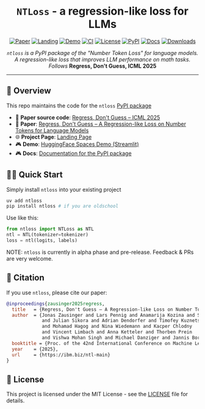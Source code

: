 <div align="center">


# `NTLoss` - a regression-like loss for LLMs


[![Paper](https://img.shields.io/badge/Paper-ICML-darkgreen.svg)](https://ibm.biz/ntl-paper)
[![Landing](https://img.shields.io/badge/Landing-Page-blue.svg)](https://ibm.biz/ntl-main)
[![Demo](https://img.shields.io/badge/🤗-Demo-yellow.svg)](https://ibm.biz/ntl-demo)
[![CI](https://github.com/AI4SD/number-token-loss/actions/workflows/ci.yaml/badge.svg)](https://github.com/AI4SD/number-token-loss/actions/workflows/ci.yaml)
[![License](https://img.shields.io/badge/License-MIT-green.svg)](LICENSE)
[![PyPI](https://img.shields.io/pypi/v/ntloss?label=pypi&color=brightgreen)](https://pypi.org/project/ntloss/)
[![Docs](https://github.com/AI4SD/number-token-loss/actions/workflows/docs.yaml/badge.svg)](https://ibm.biz/ntl-docs)
[![Downloads](https://static.pepy.tech/badge/ntloss)](https://pepy.tech/project/ntloss)

*`ntloss` is a PyPI package of the "Number Token Loss" for language models. A regression-like loss that improves LLM performance on math tasks. Follows* **Regress, Don't Guess, ICML 2025**


</div>

---

## 📖 Overview
This repo maintains the code for the `ntloss` [PyPI package](https://pypi.org/project/ntloss/)

- 📄 **Paper source code**: [Regress, Don't Guess – ICML 2025](https://ibm.biz/ntl-code)
- 📄 **Paper**: [Regress, Don't Guess – A Regression-like Loss on Number Tokens for Language Models](https://ibm.biz/ntl-paper)
- 🌐 **Project Page**: [Landing Page](https://ibm.biz/ntl-main)
- 🎮 **Demo**: [HuggingFace Spaces Demo (Streamlit)](https://ibm.biz/ntl-demo)
- 🎮 **Docs**: [Documentation for the PyPI package](https://ibm.biz/ntl-docs)


## 🏃‍♂️ Quick Start


Simply install `ntloss` into your existing project
```sh
uv add ntloss
pip install ntloss # if you are oldschool
```

Use like this:
```py
from ntloss import NTLoss as NTL
ntl = NTL(tokenizer=tokenizer)
loss = ntl(logits, labels)
```

NOTE: `ntloss` is currently in alpha phase and pre-release. Feedback & PRs are very welcome.


## 📝 Citation

If you use `ntloss`, please cite our paper:

```bibtex
@inproceedings{zausinger2025regress,
  title   = {Regress, Don't Guess – A Regression-like Loss on Number Tokens for Language Models},
  author  = {Jonas Zausinger and Lars Pennig and Anamarija Kozina and Sean Sdahl
             and Julian Sikora and Adrian Dendorfer and Timofey Kuznetsov
             and Mohamad Hagog and Nina Wiedemann and Kacper Chlodny
             and Vincent Limbach and Anna Ketteler and Thorben Prein
             and Vishwa Mohan Singh and Michael Danziger and Jannis Born},
  booktitle = {Proc. of the 42nd International Conference on Machine Learning (ICML)},
  year    = {2025},
  url     = {https://ibm.biz/ntl-main}
}
```

## 📄 License

This project is licensed under the MIT License - see the [LICENSE](LICENSE) file for details.